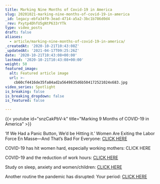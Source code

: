 ```yaml
---
title: Marking Nine Months of Covid-19 in America
slug: 20201021-marking-nine-months-of-covid-19-in-america
_id: legacy-ebfa34f9-3ead-4714-a5a2-3bc1b786d0d4
_rev: Pxytp4DhfU5gNtP633rYTk
type: video_posts
draft: false
aliases:
  - article/marking-nine-months-of-covid-19-in-america/
_createdAt: '2020-10-21T10:43:08Z'
_updatedAt: '2021-04-17T09:25:26Z'
date: '2020-10-21T10:43:08+00:00'
lastmod: '2020-10-21T10:43:08+00:00'
weight: 50
featured_image:
  alt: Featured article image
  url: >-
    cb60cf4416de35fa84ad2a5649835d6b504172521024x683.jpg
video_series: Spotlight
is_breaking: false
is_breaking_dropdown: false
is_featured: false

---
```

{{< youtube id="snzCakPbV-k" title="Marking 9 Months of COVID-19 in America" >}}

‘If We Had a Panic Button, We’d be Hitting it.’ Women Are Exiting the Labor Force En Masse—And That’s Bad For Everyone: [CLICK HERE](https://time.com/5900583/women-workforce-economy-covid/)

COVID-19 has hit women hard, especially working mothers: CLICK HERE

COVID-19 and the reduction of work hours: [CLICK HERE](https://onlinelibrary.wiley.com/doi/full/10.1111/gwao.12506)

Study on sleep, anxiety and women/children: [CLICK HERE](https://onlinelibrary.wiley.com/doi/10.1111/jsr.13201)

Another routine the pandemic has disrupted: Your period: [CLICK HERE](https://www.washingtonpost.com/lifestyle/wellness/coronavirus-period-menstruation-disruption/2020/08/21/0966b79a-e332-11ea-b69b-64f7b0477ed4_story.html)